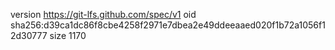 version https://git-lfs.github.com/spec/v1
oid sha256:d39ca1dc86f8cbe4258f2971e7dbea2e49ddeeaaed020f1b72a1056f12d30777
size 1170
